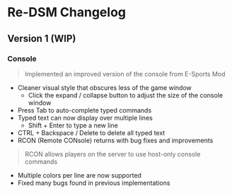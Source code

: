 # Re-DSM Changelog

## Version 1 (WIP)
### Console
> Implemented an improved version of the console from E-Sports Mod
- Cleaner visual style that obscures less of the game window
	- Click the expand / collapse button to adjust the size of the console window
- Press Tab to auto-complete typed commands
- Typed text can now display over multiple lines
	- Shift + Enter to type a new line
- CTRL + Backspace / Delete to delete all typed text
- RCON (Remote CONsole) returns with bug fixes and improvements
> RCON allows players on the server to use host-only console commands
- Multiple colors per line are now supported
- Fixed many bugs found in previous implementations
